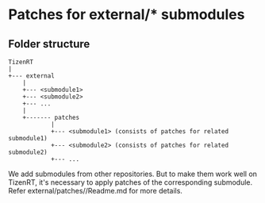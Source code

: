 
# Patches for external/* submodules

## Folder structure

	TizenRT
	|
	+--- external
		|
		+--- <submodule1>
		+--- <submodule2>
		+--- ...
		|
		+------- patches
				|
				+--- <submodule1> (consists of patches for related submodule1)
				+--- <submodule2> (consists of patches for related submodule2)
				+--- ...
				
We add submodules from other repositories.
But to make them work well on TizenRT, it's necessary to apply patches of the corresponding submodule.
Refer external/patches/<submodule>/Readme.md for more details.
